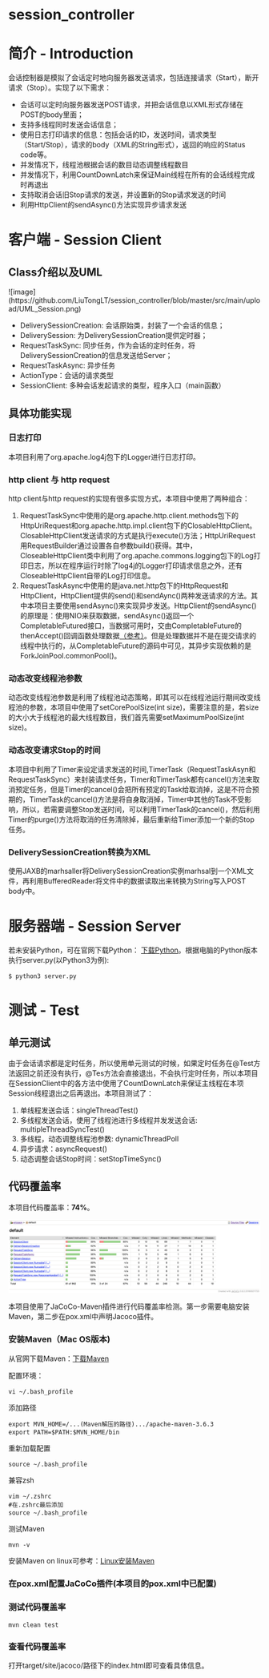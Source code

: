 # session_controller
<h1>简介 - Introduction</h1>
<p>会话控制器是模拟了会话定时地向服务器发送请求，包括连接请求（Start），断开请求（Stop）。实现了以下需求：</p>
<ul>
<li>会话可以定时向服务器发送POST请求，并把会话信息以XML形式存储在POST的body里面；</li>
<li>支持多线程同时发送会话信息；</li>
<li>使用日志打印请求的信息：包括会话的ID，发送时间，请求类型（Start/Stop），请求的body（XML的String形式），返回的响应的Status code等。</li>
<li>并发情况下，线程池根据会话的数目动态调整线程数目</li>
<li>并发情况下，利用CountDownLatch来保证Main线程在所有的会话线程完成时再退出</li>
<li>支持取消会话旧Stop请求的发送，并设置新的Stop请求发送的时间</li>
<li>利用HttpClient的sendAsync()方法实现异步请求发送</li>
</ul>

<h1>客户端 - Session Client</h1>
<h2>Class介绍以及UML</h2>
![image](https://github.com/LiuTongLT/session_controller/blob/master/src/main/upload/UML_Session.png)
<ul>
<li>DeliverySessionCreation: 会话原始类，封装了一个会话的信息；</li>
<li>DeliverySession: 为DeliverySessionCreation提供定时器；</li>
<li>RequestTaskSync: 同步任务，作为会话的定时任务，将DeliverySessionCreation的信息发送给Server；</li>
<li>RequestTaskAsync: 异步任务</li>
<li>ActionType：会话的请求类型</li>
<li>SessionClient: 多种会话发起请求的类型，程序入口（main函数）</li>
</ul>
<h2>具体功能实现</h2>
<h3>日志打印</h3>
<p>本项目利用了org.apache.log4j包下的Logger进行日志打印。</p>
<h3>http client 与 http request</h3>
<p>http client与http request的实现有很多实现方式，本项目中使用了两种组合：</p>
<ol>
  <li>RequestTaskSync中使用的是org.apache.http.client.methods包下的HttpUriRequest和org.apache.http.impl.client包下的ClosableHttpClient。ClosableHttpClient发送请求的方式是执行execute()方法；HttpUriRequest用RequestBuilder通过设置各自参数build()获得。其中，CloseableHttpClient类中利用了org.apache.commons.logging包下的Log打印日志，所以在程序运行时除了log4j的Logger打印请求信息之外，还有CloseableHttpClient自带的Log打印信息。</li>
  <li>RequestTaskAsync中使用的是java.net.http包下的HttpRequest和HttpClient，HttpClient提供的send()和sendAync()两种发送请求的方法。其中本项目主要使用sendAsync()来实现异步发送。HttpClient的sendAsync()的原理是：使用NIO来获取数据，sendAsync()返回一个CompletableFutured接口，当数据可用时，交由CompletableFuture的thenAccept()回调函数处理数据<a href="https://www.jdon.com/53011" target="_blank">（参考）</a>。但是处理数据并不是在提交请求的线程中执行的，从CompletableFuture的源码中可见，其异步实现依赖的是ForkJoinPool.commonPool()。</li>
</ol>
<h3>动态改变线程池参数</h3>
<p>动态改变线程池参数是利用了线程池动态策略，即其可以在线程池运行期间改变线程池的参数，本项目中使用了setCorePoolSize(int size)，需要注意的是，若size的大小大于线程池的最大线程数目，我们首先需要setMaximumPoolSize(int size)。</p>
<h3>动态改变请求Stop的时间</h3>
<p>本项目中利用了Timer来设定请求发送的时间,TimerTask（RequestTaskAsyn和RequestTaskSync）来封装请求任务，Timer和TimerTask都有cancel()方法来取消预定任务，但是Timer的cancel()会把所有预定的Task给取消掉，这是不符合预期的，TimerTask的cancel()方法是将自身取消掉，Timer中其他的Task不受影响，所以，若需要调整Stop发送时间，可以利用TimerTask的cancel()，然后利用Timer的purge()方法将取消的任务清除掉，最后重新给Timer添加一个新的Stop任务。</p>
<h3>DeliverySessionCreation转换为XML</h3>
<p>使用JAXB的marhsaller将DeliverySessionCreation实例marhsal到一个XML文件，再利用BufferedReader将文件中的数据读取出来转换为String写入POST body中。</p>

<h1>服务器端 - Session Server</h1>
<p>若未安装Python，可在官网下载Python： <a href="https://www.python.org/downloads/" target="_blank">下载Python</a>。根据电脑的Python版本执行server.py(以Python3为例):</p>
<pre>
<code>$ python3 server.py</code>
</pre>


<h1>测试 - Test</h1>
<h2>单元测试</h2>
<p>由于会话请求都是定时任务，所以使用单元测试的时候，如果定时任务在@Test方法返回之前还没有执行，@Tes方法会直接退出，不会执行定时任务，所以本项目在SessionClient中的各方法中使用了CountDownLatch来保证主线程在本项Session线程退出之后再退出。本项目测试了：</p>
<ol>
  <li>单线程发送会话：singleThreadTest()</li>
  <li>多线程发送会话，使用了线程池进行多线程并发发送会话: multipleThreadSyncTest()</li>
  <li>多线程，动态调整线程池参数: dynamicThreadPoll</li>
  <li>异步请求：asyncRequest()</li>
  <li>动态调整会话Stop时间：setStopTimeSync()</li>
</ol>
<h2>代码覆盖率</h2>
<p>本项目代码覆盖率：<strong>74%</strong>。</p>
<img src="src/main/upload/cover_rate.png">
<p>本项目使用了JaCoCo-Maven插件进行代码覆盖率检测。第一步需要电脑安装Maven，第二步在pox.xml中声明Jacoco插件。</p>
<h3>安装Maven（Mac OS版本)</h3>
<p>从官网下载Maven：<a href="https://maven.apache.org/download.cgi" target="_blank">下载Maven</a></p>
<p>配置环境：</p>
<pre><code>vi ~/.bash_profile</code></pre>
<p>添加路径</p>
<pre><code>export MVN_HOME=/...(Maven解压的路径).../apache-maven-3.6.3
export PATH=$PATH:$MVN_HOME/bin</code></pre>
<p>重新加载配置</p>
<pre><code>source ~/.bash_profile</code></pre>
<p>兼容zsh</p>
<pre><code>vim ~/.zshrc
#在.zshrc最后添加
source ~/.bash_profile </code></pre>
<p>测试Maven</p>
<pre><code>mvn -v</code></pre>
<p>安装Maven on linux可参考：<a href="https://blog.csdn.net/qq_38270106/article/details/97764483" target="_blank">Linux安装Maven</a></p>
<h3>在pox.xml配置JaCoCo插件(本项目的pox.xml中已配置)</h3>
<h3>测试代码覆盖率</h3>
<pre><code>mvn clean test</code></pre>
<h3>查看代码覆盖率</h3>
<p>打开target/site/jacoco/路径下的index.html即可查看具体信息。</p>
